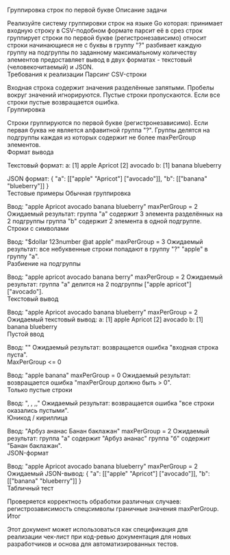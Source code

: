 Группировка строк по первой букве 
Описание задачи 

Реализуйте систему группировки строк на языке Go которая: принимает входную строку в CSV-подобном формате парсит её в срез строк группирует строки по первой букве (регистронезависимо) относит строки начинающиеся не с буквы в группу "?" разбивает каждую группу на подгруппы по заданному максимальному количеству элементов предоставляет вывод в двух форматах - текстовый (человекочитаемый) и JSON.   
Требования к реализации 
Парсинг CSV-строки 

Входная строка содержит значения разделённые запятыми. Пробелы вокруг значений игнорируются. Пустые строки пропускаются. Если все строки пустые возвращается ошибка.   
Группировка 

Строки группируются по первой букве (регистронезависимо). Если первая буква не является алфавитной группа "?". Группы делятся на подгруппы каждая из которых содержит не более maxPerGroup элементов.   
Формат вывода 

Текстовый формат:
a:
  [1] apple Apricot
  [2] avocado
b:
  [1] banana blueberry   

JSON формат:
{
  "a": [["apple" "Apricot"] ["avocado"]],
  "b": [["banana" "blueberry"]]
}   
Тестовые примеры 
Обычная группировка 

Ввод: "apple Apricot avocado banana blueberry" maxPerGroup = 2
Ожидаемый результат: группа "a" содержит 3 элемента разделённых на 2 подгруппы группа "b" содержит 2 элемента в одной подгруппе.   
Строки с символами 

Ввод: "$dollar 123number @at apple" maxPerGroup = 3
Ожидаемый результат: все небуквенные строки попадают в группу "?" "apple" в группу "a".   
Разбиение на подгруппы 

Ввод: "apple apricot avocado banana berry" maxPerGroup = 2
Ожидаемый результат: группа "a" делится на 2 подгруппы ["apple apricot"] ["avocado"].   
Текстовый вывод 

Ввод: "apple Apricot avocado banana blueberry" maxPerGroup = 2
Ожидаемый текстовый вывод:
a:
  [1] apple Apricot
  [2] avocado
b:
  [1] banana blueberry   
Пустой ввод 

Ввод: ""
Ожидаемый результат: возвращается ошибка "входная строка пуста".   
MaxPerGroup <= 0 

Ввод: "apple banana" maxPerGroup = 0
Ожидаемый результат: возвращается ошибка "maxPerGroup должно быть > 0".   
Только пустые строки 

Ввод: ", ,    ,,"
Ожидаемый результат: возвращается ошибка "все строки оказались пустыми".   
Юникод / кириллица 

Ввод: "Арбуз ананас Банан баклажан" maxPerGroup = 2
Ожидаемый результат: группа "а" содержит "Арбуз ананас" группа "б" содержит "Банан баклажан".   
JSON-формат 

Ввод: "apple Apricot avocado banana blueberry" maxPerGroup = 2
Ожидаемый JSON-вывод:
{
  "a": [["apple" "Apricot"] ["avocado"]],
  "b": [["banana" "blueberry"]]
}   
Табличный тест 

Проверяется корректность обработки различных случаев: регистрозависимость спецсимволы граничные значения maxPerGroup.   
Итог 

Этот документ может использоваться как спецификация для реализации чек-лист при код-ревью документация для новых разработчиков и основа для автоматизированных тестов. 
